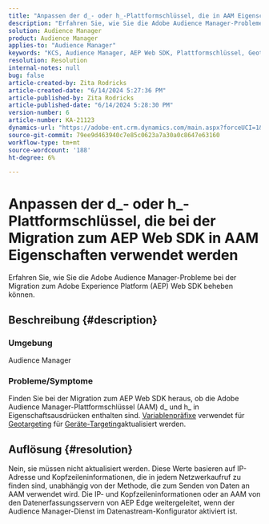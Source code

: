 ```yaml
---
title: "Anpassen der d_- oder h_-Plattformschlüssel, die in AAM Eigenschaften bei der Migration zum AEP Web SDK verwendet werden"
description: "Erfahren Sie, wie Sie die Adobe Audience Manager-Probleme bei der Migration zum Adobe Experience Platform (AEP) Web SDK beheben können."
solution: Audience Manager
product: Audience Manager
applies-to: "Audience Manager"
keywords: "KCS, Audience Manager, AEP Web SDK, Plattformschlüssel, Geotargeting, Variablenpräfixe, Geräte-Targeting"
resolution: Resolution
internal-notes: null
bug: false
article-created-by: Zita Rodricks
article-created-date: "6/14/2024 5:27:36 PM"
article-published-by: Zita Rodricks
article-published-date: "6/14/2024 5:28:30 PM"
version-number: 6
article-number: KA-21123
dynamics-url: "https://adobe-ent.crm.dynamics.com/main.aspx?forceUCI=1&pagetype=entityrecord&etn=knowledgearticle&id=d4d26e63-732a-ef11-840a-002248084fbb"
source-git-commit: 79ee9d463940c7e85c0623a7a30a0c8647e63160
workflow-type: tm+mt
source-wordcount: '188'
ht-degree: 6%

---
```


# Anpassen der d_- oder h_-Plattformschlüssel, die bei der Migration zum AEP Web SDK in AAM Eigenschaften verwendet werden


Erfahren Sie, wie Sie die Adobe Audience Manager-Probleme bei der Migration zum Adobe Experience Platform (AEP) Web SDK beheben können.

## Beschreibung {#description}


### Umgebung

Audience Manager

### Probleme/Symptome

Finden Sie bei der Migration zum AEP Web SDK heraus, ob die Adobe Audience Manager-Plattformschlüssel (AAM) d_ und h_ in Eigenschaftsausdrücken enthalten sind. [Variablenpräfixe](https://experienceleague.adobe.com/docs/audience-manager/user-guide/features/traits/trait-variable-prefixes.html) verwendet für [Geotargeting](https://experienceleague.adobe.com/docs/audience-manager/user-guide/features/traits/trait-geotarget-keys.html) für [Geräte-Targeting](https://experienceleague.adobe.com/docs/audience-manager/user-guide/features/traits/trait-device-targeting.html)aktualisiert werden.


## Auflösung {#resolution}


Nein, sie müssen nicht aktualisiert werden. Diese Werte basieren auf IP-Adresse und Kopfzeileninformationen, die in jedem Netzwerkaufruf zu finden sind, unabhängig von der Methode, die zum Senden von Daten an AAM verwendet wird. Die IP- und Kopfzeileninformationen oder an AAM von den Datenerfassungsservern von AEP Edge weitergeleitet, wenn der Audience Manager-Dienst im Datenastream-Konfigurator aktiviert ist.

